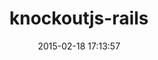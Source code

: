 ---
layout: post
title:  "knockoutjs-rails"
repo:   "jswanner/knockoutjs-rails"
date:   2015-02-18 17:13:57
gemurl: https://github.com/jswanner/knockoutjs-rails
---
